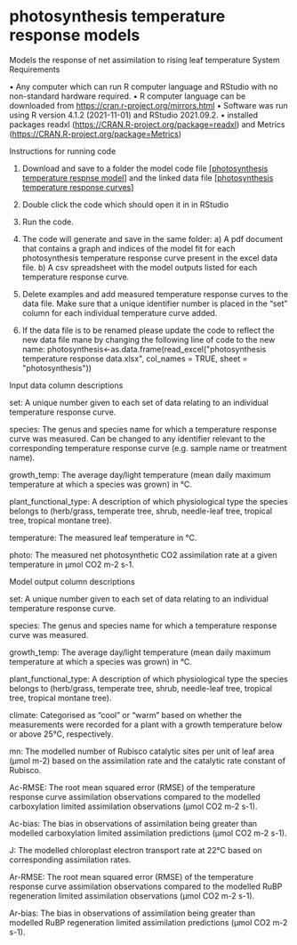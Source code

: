 # photosynthesis temperature response models
Models the response of net assimilation to rising leaf temperature
System Requirements

•	Any computer which can run R computer language and RStudio with no non-standard hardware required.
•	R computer language can be downloaded from https://cran.r-project.org/mirrors.html 
•	Software was run using R version 4.1.2 (2021-11-01) and RStudio 2021.09.2.
•	installed packages readxl (https://CRAN.R-project.org/package=readxl) and Metrics (https://CRAN.R-project.org/package=Metrics)

Instructions for running code

1. Download and save to a folder the model code file [[photosynthesis temperature respnse model](https://github.com/ascafaro/photosynthesis_temperature_response_models/blob/main/photosynthesis%20temperature%20response%20model.R)] and the linked data file [[photosynthesis temperature response curves](https://github.com/ascafaro/photosynthesis_temperature_response_models/blob/main/photosynthesis%20temperature%20response%20data.xlsx)]

2. Double click the code which should open it in in RStudio
3. Run the code.
4. The code will generate and save in the same folder: 
      a) A pdf document that contains a graph and indices of the model fit for each photosynthesis temperature response curve present in the excel data  file.
      b) A csv spreadsheet with the model outputs listed for each temperature response curve.
5. Delete examples and add measured temperature response curves to the data file. Make sure that a unique identifier number is placed in the “set” column for each individual temperature curve added. 
6. If the data file is to be renamed please update the code to reflect the new data file mane by changing the following line of code to the new name: photosynthesis<-as.data.frame(read_excel("photosynthesis temperature response data.xlsx", col_names = TRUE, sheet = "photosynthesis"))


Input data column descriptions

set: A unique number given to each set of data relating to an individual temperature response curve.

species: The genus and species name for which a temperature response curve was measured. Can be changed to any identifier relevant to the corresponding temperature response curve (e.g. sample name or treatment name).

growth_temp: The average day/light temperature (mean daily maximum temperature at which a species was grown) in °C.

plant_functional_type: A description of which physiological type the species belongs to (herb/grass, temperate tree, shrub, needle-leaf tree, tropical tree, tropical montane tree).

temperature: The measured leaf temperature in °C.

photo: The measured net photosynthetic CO2 assimilation rate at a given temperature in µmol CO2 m-2 s-1.


Model output column descriptions

set: A unique number given to each set of data relating to an individual temperature response curve.

species: The genus and species name for which a temperature response curve was measured. 

growth_temp: The average day/light temperature (mean daily maximum temperature at which a species was grown) in °C.

plant_functional_type: A description of which physiological type the species belongs to (herb/grass, temperate tree, shrub, needle-leaf tree, tropical tree, tropical montane tree).

climate: Categorised as “cool” or “warm” based on whether the measurements were recorded for a plant with a growth temperature below or above 25°C, respectively.

mn: The modelled number of Rubisco catalytic sites per unit of leaf area (µmol m-2) based on the assimilation rate and the catalytic rate constant of Rubisco.  

Ac-RMSE: The root mean squared error (RMSE) of the temperature response curve assimilation observations compared to the modelled carboxylation limited assimilation observations (µmol CO2 m-2 s-1).

Ac-bias: The bias in observations of assimilation being greater than modelled carboxylation limited assimilation predictions (µmol CO2 m-2 s-1).

J: The modelled chloroplast electron transport rate at 22°C based on corresponding assimilation rates.

Ar-RMSE: The root mean squared error (RMSE) of the temperature response curve assimilation observations compared to the modelled RuBP regeneration limited assimilation observations (µmol CO2 m-2 s-1).


Ar-bias: The bias in observations of assimilation being greater than modelled RuBP regeneration limited assimilation predictions (µmol CO2 m-2 s-1).
